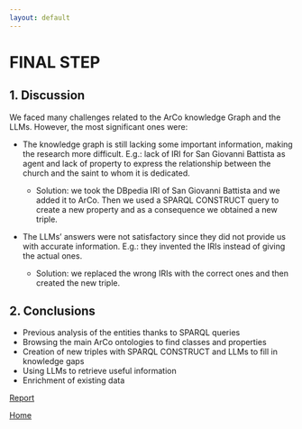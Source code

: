 ```yaml
---
layout: default
---
```


# FINAL STEP

## 1. Discussion

We faced many challenges related to the ArCo knowledge Graph and the LLMs. However, the most significant ones were:
* The knowledge graph is still lacking some important information, making the research more difficult. E.g.: lack of IRI for San Giovanni Battista as agent and lack of property to express the relationship between the church and the saint to whom it is dedicated.
  * Solution: we took the DBpedia IRI of San Giovanni Battista and we added it to ArCo. Then we used a SPARQL CONSTRUCT query to create a new property and as a consequence we obtained a new triple.

* The LLMs’ answers were not satisfactory since they did not provide us with accurate information. E.g.: they invented the IRIs instead of giving the actual ones.
  * Solution: we replaced the wrong IRIs with the correct ones and then created the new triple.

## 2. Conclusions 

* Previous analysis of the entities thanks to SPARQL queries
* Browsing the main ArCo ontologies to find classes and properties
* Creation of new triples with SPARQL CONSTRUCT and LLMs to fill in knowledge gaps
* Using LLMs to retrieve useful information
* Enrichment of existing data


[Report](./report.md)

[Home](./)
